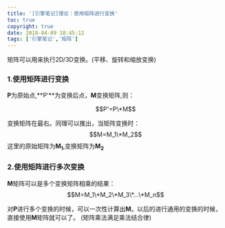 ```yaml
---
title: '[引擎笔记]理论：使用矩阵进行变换'
toc: true
copyright: true
date: 2018-04-09 18:45:12
tags: ['引擎笔记','矩阵']
---
```


矩阵可以用来执行2D/3D变换。(平移、旋转和缩放变换)
<!--more-->
### 1.使用矩阵进行变换
**P**为原始点,**P'**为变换后点，**M**变换矩阵,则：
<center>$$P'=P\*M$$</center>

变换矩阵在最右。同理可以推出，当矩阵变换时：
$$M=M_1\*M_2$$
这里的原始矩阵为**M<sub>1</sub>**,变换矩阵为**M<sub>2</sub>**

### 2.使用矩阵进行多次变换
**M**矩阵可以是多个变换矩阵相乘的结果：
$$M=M_1\*M_2\*M_3\*...\*M_n$$

对**P**进行多个变换的时候，可以一次性计算出**M**。以后的进行通用的变换的时候，直接使用**M**矩阵就可以了。
(矩阵乘法满足乘法结合律)
